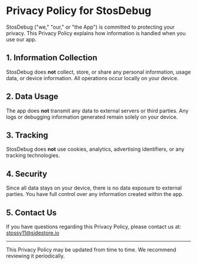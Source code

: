 # Privacy Policy for StosDebug

StosDebug ("we," "our," or "the App") is committed to protecting your privacy. This Privacy Policy explains how information is handled when you use our app.  

## 1. Information Collection

StosDebug does **not** collect, store, or share any personal information, usage data, or device information. All operations occur locally on your device.  

## 2. Data Usage

The app does **not** transmit any data to external servers or third parties. Any logs or debugging information generated remain solely on your device.  

## 3. Tracking

StosDebug does **not** use cookies, analytics, advertising identifiers, or any tracking technologies.  

## 4. Security

Since all data stays on your device, there is no data exposure to external parties. You have full control over any information created within the app.  

## 5. Contact Us

If you have questions regarding this Privacy Policy, please contact us at: stossy11@sidestore.io

---

This Privacy Policy may be updated from time to time. We recommend reviewing it periodically.
